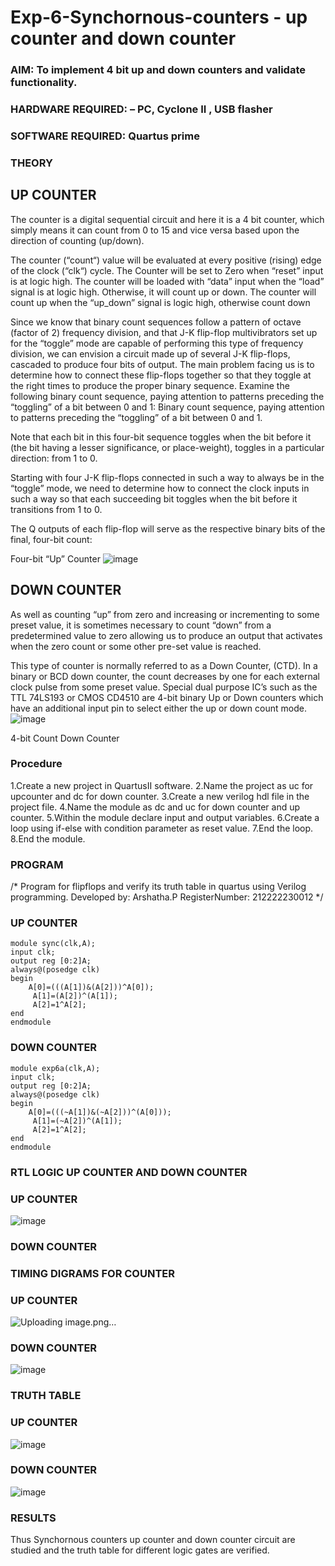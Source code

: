 # Exp-6-Synchornous-counters - up counter and down counter 
### AIM: To implement 4 bit up and down counters and validate  functionality.
### HARDWARE REQUIRED:  – PC, Cyclone II , USB flasher
### SOFTWARE REQUIRED:   Quartus prime
### THEORY 

## UP COUNTER 
The counter is a digital sequential circuit and here it is a 4 bit counter, which simply means it can count from 0 to 15 and vice versa based upon the direction of counting (up/down). 

The counter (“count“) value will be evaluated at every positive (rising) edge of the clock (“clk“) cycle.
The Counter will be set to Zero when “reset” input is at logic high.
The counter will be loaded with “data” input when the “load” signal is at logic high. Otherwise, it will count up or down.
The counter will count up when the “up_down” signal is logic high, otherwise count down

Since we know that binary count sequences follow a pattern of octave (factor of 2) frequency division, and that J-K flip-flop multivibrators set up for the “toggle” mode are capable of performing this type of frequency division, we can envision a circuit made up of several J-K flip-flops, cascaded to produce four bits of output.
The main problem facing us is to determine how to connect these flip-flops together so that they toggle at the right times to produce the proper binary sequence.
Examine the following binary count sequence, paying attention to patterns preceding the “toggling” of a bit between 0 and 1:
Binary count sequence, paying attention to patterns preceding the “toggling” of a bit between 0 and 1.

Note that each bit in this four-bit sequence toggles when the bit before it (the bit having a lesser significance, or place-weight), toggles in a particular direction: from 1 to 0.



 
 

Starting with four J-K flip-flops connected in such a way to always be in the “toggle” mode, we need to determine how to connect the clock inputs in such a way so that each succeeding bit toggles when the bit before it transitions from 1 to 0.

The Q outputs of each flip-flop will serve as the respective binary bits of the final, four-bit count:

 
 

Four-bit “Up” Counter
![image](https://user-images.githubusercontent.com/36288975/169644758-b2f4339d-9532-40c5-af40-8f4f8c942e2c.png)



## DOWN COUNTER 

As well as counting “up” from zero and increasing or incrementing to some preset value, it is sometimes necessary to count “down” from a predetermined value to zero allowing us to produce an output that activates when the zero count or some other pre-set value is reached.

This type of counter is normally referred to as a Down Counter, (CTD). In a binary or BCD down counter, the count decreases by one for each external clock pulse from some preset value. Special dual purpose IC’s such as the TTL 74LS193 or CMOS CD4510 are 4-bit binary Up or Down counters which have an additional input pin to select either the up or down count mode.
![image](https://user-images.githubusercontent.com/36288975/169644844-1a14e123-7228-4ed8-81a9-eb937dff4ac8.png)


4-bit Count Down Counter
### Procedure
1.Create a new project in QuartusII software.
2.Name the project as uc for upcounter and dc for down counter.
3.Create a new verilog hdl file in the project file.
4.Name the module as dc and uc for down counter and up counter.
5.Within the module declare input and output variables. 
6.Create a loop using if-else with condition parameter as reset value.
7.End the loop. 
8.End the module.

### PROGRAM 
/*
Program for flipflops  and verify its truth table in quartus using Verilog programming.
Developed by: Arshatha.P
RegisterNumber:  212222230012
*/ 
### UP COUNTER
```
module sync(clk,A);
input clk;
output reg [0:2]A;
always@(posedge clk)
begin
    A[0]=(((A[1])&(A[2]))^A[0]);
	 A[1]=(A[2])^(A[1]);
	 A[2]=1^A[2];
end 
endmodule
```
### DOWN COUNTER
```
module exp6a(clk,A);
input clk;
output reg [0:2]A;
always@(posedge clk)
begin
    A[0]=(((~A[1])&(~A[2]))^(A[0]));
	 A[1]=(~A[2])^(A[1]);
	 A[2]=1^A[2];
end 
endmodule 
```
### RTL LOGIC UP COUNTER AND DOWN COUNTER 
### UP COUNTER
![image](https://github.com/arshatha-palanivel/Exp-7-Synchornous-counters-/assets/118682484/acc68fbb-7564-4222-8eb3-482ec9a921e2)

### DOWN COUNTER


### TIMING DIGRAMS FOR COUNTER  
### UP COUNTER
![Uploading image.png…]()

### DOWN COUNTER
![image](https://github.com/arshatha-palanivel/Exp-7-Synchornous-counters-/assets/118682484/4ead4b90-d9dc-4aec-bc20-e9807b996b64)

### TRUTH TABLE 
### UP COUNTER
![image](https://github.com/arshatha-palanivel/Exp-7-Synchornous-counters-/assets/118682484/f5b3b225-8cad-4b8b-9c2d-0bc82769896a)

### DOWN COUNTER
![image](https://github.com/arshatha-palanivel/Exp-7-Synchornous-counters-/assets/118682484/702b5162-d328-4831-bdb1-06693f3ec3fc)

### RESULTS 
Thus Synchornous counters up counter and down counter circuit are studied and the truth table for different logic gates are verified.
